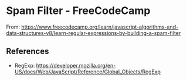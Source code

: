 # Spam Filter - FreeCodeCamp

From: https://www.freecodecamp.org/learn/javascript-algorithms-and-data-structures-v8/learn-regular-expressions-by-building-a-spam-filter

## References

- RegExp: https://developer.mozilla.org/en-US/docs/Web/JavaScript/Reference/Global_Objects/RegExp
